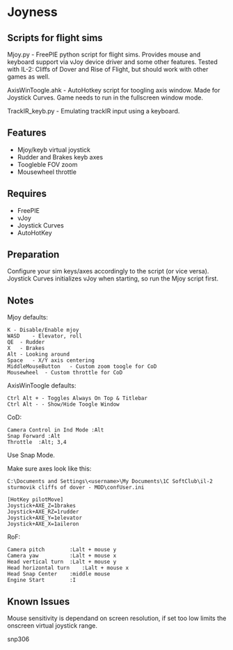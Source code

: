 # Joyness
Scripts for flight sims
-------
Mjoy.py - FreePIE python script for flight sims. Provides mouse and keyboard support via vJoy device driver and some other features.
Tested with IL-2: Cliffs of Dover and Rise of Flight, but should work with other games as well. 

AxisWinToogle.ahk - AutoHotkey script for toogling axis window. Made for Joystick Curves. 
Game needs to run in the fullscreen window mode.

TrackIR_keyb.py - Emulating trackIR input using a keyboard.

Features
--------

- Mjoy/keyb virtual joystick
- Rudder and Brakes keyb axes
- Toogleble FOV zoom
- Mousewheel throttle

Requires
--------

- FreePIE
- vJoy
- Joystick Curves
- AutoHotKey

Preparation
-----------

Configure your sim keys/axes accordingly to the script (or vice versa).
Joystick Curves initializes vJoy when starting, so run the Mjoy script first.

Notes
-----

Mjoy defaults:

	K - Disable/Enable mjoy
	WASD	- Elevator, roll
	QE	- Rudder
	X	- Brakes
	Alt	- Looking around
	Space	- X/Y axis centering
	MiddleMouseButton	- Custom zoom toogle for CoD
	Mousewheel	- Custom throttle for CoD

AxisWinToogle defaults:

	Ctrl Alt + - Toggles Always On Top & Titlebar
	Ctrl Alt - - Show/Hide Toogle Window

CoD:

	Camera Control in Ind Mode :Alt
	Snap Forward :Alt
	Throttle  :Alt; 3,4

Use Snap Mode.

Make sure axes look like this:

	C:\Documents and Settings\<username>\My Documents\1C SoftClub\il-2 sturmovik cliffs of dover - MOD\confUser.ini

	[HotKey pilotMove]
	Joystick+AXE_Z=1brakes
	Joystick+AXE_RZ=1rudder
	Joystick+AXE_Y=1elevator
	Joystick+AXE_X=1aileron

RoF:

	Camera pitch 		:Lalt + mouse y
	Camera yaw   		:Lalt + mouse x
	Head vertical turn	:Lalt + mouse y
	Head horizontal turn	:Lalt + mouse x
	Head Snap Center	:middle mouse
	Engine Start		:I

Known Issues
------------
Mouse sensitivity is dependand on screen resolution, if set too low limits the onscreen virtual joystick range.

snp306
